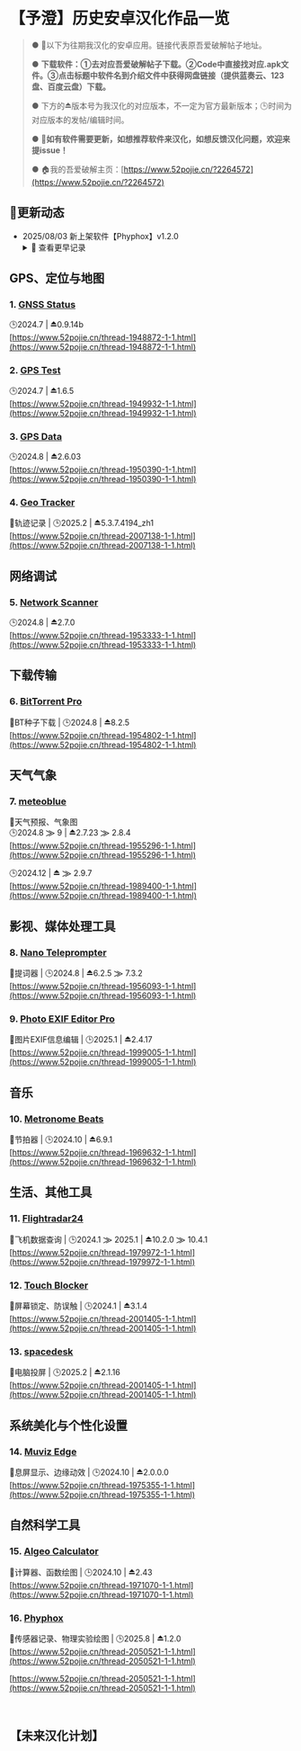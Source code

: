 # 【予澄】历史安卓汉化作品一览

> ● 💬以下为往期我汉化的安卓应用。链接代表原吾爱破解帖子地址。
>
> ● **下载软件：①去对应吾爱破解帖子下载。②Code中直接找对应.apk文件。③点击标题中软件名到介绍文件中获得网盘链接（提供蓝奏云、123盘、百度云盘）下载。**
> 
> ● 下方的⏏️版本号为我汉化的对应版本，不一定为官方最新版本；🕒时间为对应版本的发帖/编辑时间。
>
> ● 📢**如有软件需要更新，如想推荐软件来汉化，如想反馈汉化问题，欢迎来提issue！**
>
> ● 🏠我的吾爱破解主页：[https://www.52pojie.cn/?2264572](https://www.52pojie.cn/?2264572)
## 🔹更新动态
- 2025/08/03 新上架软件【Phyphox】v1.2.0
  <details>
  <summary>  📜 查看更早记录 </summary>
    - 2025/08/03 启用Github同步库
  </details>
## GPS、定位与地图

### 1. [GNSS Status](https://github.com/Yucheng0317/Yucheng-CN-l10n/wiki/GNSS-Status)

🕒2024.7  |  ⏏️0.9.14b  
[https://www.52pojie.cn/thread-1948872-1-1.html](https://www.52pojie.cn/thread-1948872-1-1.html)

### 2. [GPS Test](https://github.com/Yucheng0317/Yucheng-CN-l10n/wiki/GPS-Test)

🕒2024.7  |  ⏏️1.6.5  
[https://www.52pojie.cn/thread-1949932-1-1.html](https://www.52pojie.cn/thread-1949932-1-1.html)

### 3. [GPS Data](https://github.com/Yucheng0317/Yucheng-CN-l10n/wiki/GPS-Data)

🕒2024.8  |  ⏏️2.6.03  
[https://www.52pojie.cn/thread-1950390-1-1.html](https://www.52pojie.cn/thread-1950390-1-1.html)

### 4. [Geo Tracker](https://github.com/Yucheng0317/Yucheng-CN-l10n/wiki/Geo-Tracker---GPS-tracker)

📣轨迹记录  |  🕒2025.2  |  ⏏️5.3.7.4194_zh1  
[https://www.52pojie.cn/thread-2007138-1-1.html](https://www.52pojie.cn/thread-2007138-1-1.html)

## 网络调试

### 5. [Network Scanner](https://github.com/Yucheng0317/Yucheng-CN-l10n/wiki/Network-Scanner)

🕒2024.8  |  ⏏️2.7.0  
[https://www.52pojie.cn/thread-1953333-1-1.html](https://www.52pojie.cn/thread-1953333-1-1.html)

## 下载传输

### 6. [BitTorrent Pro](https://github.com/Yucheng0317/Yucheng-CN-l10n/wiki/BitTorrent-Pro)

📣BT种子下载  |  🕒2024.8  |  ⏏️8.2.5  
[https://www.52pojie.cn/thread-1954802-1-1.html](https://www.52pojie.cn/thread-1954802-1-1.html)

## 天气气象

### 7. [meteoblue](https://github.com/Yucheng0317/Yucheng-CN-l10n/wiki/meteoblue)

📣天气预报、气象图  
🕒2024.8 ⨠ 9  |  ⏏️2.7.23 ⨠ 2.8.4  
[https://www.52pojie.cn/thread-1955296-1-1.html](https://www.52pojie.cn/thread-1955296-1-1.html)

🕒2024.12  |  ⏏️ ⨠ 2.9.7  
[https://www.52pojie.cn/thread-1989400-1-1.html](https://www.52pojie.cn/thread-1989400-1-1.html)

## 影视、媒体处理工具

### 8. [Nano Teleprompter](https://github.com/Yucheng0317/Yucheng-CN-l10n/wiki/Nano-Teleprompter)

📣提词器  |  🕒2024.8  |  ⏏️6.2.5 ⨠ 7.3.2  
[https://www.52pojie.cn/thread-1956093-1-1.html](https://www.52pojie.cn/thread-1956093-1-1.html)

### 9. [Photo EXIF Editor Pro](https://github.com/Yucheng0317/Yucheng-CN-l10n/wiki/Photo-EXIF-Editor-Pro)

📣图片EXIF信息编辑  |  🕒2025.1  |  ⏏️2.4.17  
[https://www.52pojie.cn/thread-1999005-1-1.html](https://www.52pojie.cn/thread-1999005-1-1.html)

## 音乐

### 10. [Metronome Beats](https://github.com/Yucheng0317/Yucheng-CN-l10n/wiki/Metronome-Beats)

📣节拍器  |  🕒2024.10  |  ⏏️6.9.1  
[https://www.52pojie.cn/thread-1969632-1-1.html](https://www.52pojie.cn/thread-1969632-1-1.html)

## 生活、其他工具

### 11. [Flightradar24](https://github.com/Yucheng0317/Yucheng-CN-l10n/wiki/Flightradar24)

📣飞机数据查询  |  🕒2024.1 ⨠ 2025.1  |  ⏏️10.2.0 ⨠ 10.4.1  
[https://www.52pojie.cn/thread-1979972-1-1.html](https://www.52pojie.cn/thread-1979972-1-1.html)

### 12. [Touch Blocker](https://github.com/Yucheng0317/Yucheng-CN-l10n/wiki/Touch-Blocker)

📣屏幕锁定、防误触  |  🕒2024.1  |  ⏏️3.1.4  
[https://www.52pojie.cn/thread-2001405-1-1.html](https://www.52pojie.cn/thread-2001405-1-1.html)

### 13. [spacedesk](https://github.com/Yucheng0317/Yucheng-CN-l10n/wiki/spacedesk)

📣电脑投屏  |  🕒2025.2  |  ⏏️2.1.16  
[https://www.52pojie.cn/thread-2001405-1-1.html](https://www.52pojie.cn/thread-2001405-1-1.html)

## 系统美化与个性化设置

### 14. [Muviz Edge](https://github.com/Yucheng0317/Yucheng-CN-l10n/wiki/Muviz-Edge)

📣息屏显示、边缘动效  |  🕒2024.10  |  ⏏️2.0.0.0  
[https://www.52pojie.cn/thread-1975355-1-1.html](https://www.52pojie.cn/thread-1975355-1-1.html)

## 自然科学工具

### 15. [Algeo Calculator](https://github.com/Yucheng0317/Yucheng-CN-l10n/wiki/Algeo-Calculator)

📣计算器、函数绘图  |  🕒2024.10  |  ⏏️2.43  
[https://www.52pojie.cn/thread-1971070-1-1.html](https://www.52pojie.cn/thread-1971070-1-1.html)

### 16. [Phyphox](https://github.com/Yucheng0317/Yucheng-CN-l10n/wiki/Phyphox)

📣传感器记录、物理实验绘图  |  🕒2025.8  |  ⏏️1.2.0  
[https://www.52pojie.cn/thread-2050521-1-1.html](https://www.52pojie.cn/thread-2050521-1-1.html)

[https://www.52pojie.cn/thread-2050521-1-1.html](https://www.52pojie.cn/thread-2050521-1-1.html)

‍
## 【未来汉化计划】
